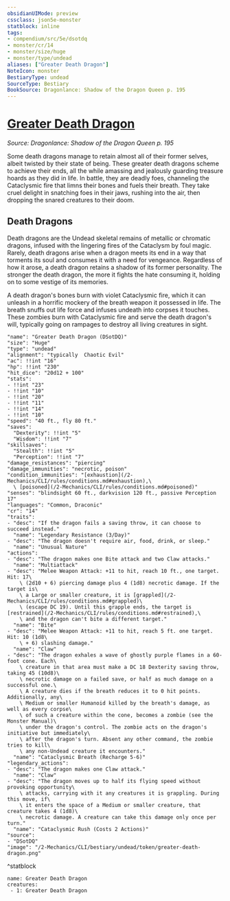 ```yaml
---
obsidianUIMode: preview
cssclass: json5e-monster
statblock: inline
tags:
- compendium/src/5e/dsotdq
- monster/cr/14
- monster/size/huge
- monster/type/undead
aliases: ["Greater Death Dragon"]
NoteIcon: monster
BestiaryType: undead
SourceType: Bestiary
BookSource: Dragonlance: Shadow of the Dragon Queen p. 195
---
```

# [Greater Death Dragon](2-Mechanics/CLI/bestiary/undead/greater-death-dragon-dsotdq.md)
*Source: Dragonlance: Shadow of the Dragon Queen p. 195*  

Some death dragons manage to retain almost all of their former selves, albeit twisted by their state of being. These greater death dragons scheme to achieve their ends, all the while amassing and jealously guarding treasure hoards as they did in life. In battle, they are deadly foes, channeling the Cataclysmic fire that limns their bones and fuels their breath. They take cruel delight in snatching foes in their jaws, rushing into the air, then dropping the snared creatures to their doom.

## Death Dragons

Death dragons are the Undead skeletal remains of metallic or chromatic dragons, infused with the lingering fires of the Cataclysm by foul magic. Rarely, death dragons arise when a dragon meets its end in a way that torments its soul and consumes it with a need for vengeance. Regardless of how it arose, a death dragon retains a shadow of its former personality. The stronger the death dragon, the more it fights the hate consuming it, holding on to some vestige of its memories.

A death dragon's bones burn with violet Cataclysmic fire, which it can unleash in a horrific mockery of the breath weapon it possessed in life. The breath snuffs out life force and infuses undeath into corpses it touches. These zombies burn with Cataclysmic fire and serve the death dragon's will, typically going on rampages to destroy all living creatures in sight.

```statblock
"name": "Greater Death Dragon (DSotDQ)"
"size": "Huge"
"type": "undead"
"alignment": "typically  Chaotic Evil"
"ac": !!int "16"
"hp": !!int "230"
"hit_dice": "20d12 + 100"
"stats":
- !!int "23"
- !!int "10"
- !!int "20"
- !!int "11"
- !!int "14"
- !!int "10"
"speed": "40 ft., fly 80 ft."
"saves":
  "Dexterity": !!int "5"
  "Wisdom": !!int "7"
"skillsaves":
  "Stealth": !!int "5"
  "Perception": !!int "7"
"damage_resistances": "piercing"
"damage_immunities": "necrotic, poison"
"condition_immunities": "[exhaustion](/2-Mechanics/CLI/rules/conditions.md#exhaustion),\
  \ [poisoned](/2-Mechanics/CLI/rules/conditions.md#poisoned)"
"senses": "blindsight 60 ft., darkvision 120 ft., passive Perception 17"
"languages": "Common, Draconic"
"cr": "14"
"traits":
- "desc": "If the dragon fails a saving throw, it can choose to succeed instead."
  "name": "Legendary Resistance (3/Day)"
- "desc": "The dragon doesn't require air, food, drink, or sleep."
  "name": "Unusual Nature"
"actions":
- "desc": "The dragon makes one Bite attack and two Claw attacks."
  "name": "Multiattack"
- "desc": "Melee Weapon Attack: +11 to hit, reach 10 ft., one target. Hit: 17\
    \ (2d10 + 6) piercing damage plus 4 (1d8) necrotic damage. If the target is\
    \ a Large or smaller creature, it is [grappled](/2-Mechanics/CLI/rules/conditions.md#grappled)\
    \ (escape DC 19). Until this grapple ends, the target is [restrained](/2-Mechanics/CLI/rules/conditions.md#restrained),\
    \ and the dragon can't bite a different target."
  "name": "Bite"
- "desc": "Melee Weapon Attack: +11 to hit, reach 5 ft. one target. Hit: 10 (1d8\
    \ + 6) slashing damage."
  "name": "Claw"
- "desc": "The dragon exhales a wave of ghostly purple flames in a 60-foot cone. Each\
    \ creature in that area must make a DC 18 Dexterity saving throw, taking 45 (10d8)\
    \ necrotic damage on a failed save, or half as much damage on a successful one.\
    \ A creature dies if the breath reduces it to 0 hit points. Additionally, any\
    \ Medium or smaller Humanoid killed by the breath's damage, as well as every corpse\
    \ of such a creature within the cone, becomes a zombie (see the Monster Manual)\
    \ under the dragon's control. The zombie acts on the dragon's initiative but immediately\
    \ after the dragon's turn. Absent any other command, the zombie tries to kill\
    \ any non-Undead creature it encounters."
  "name": "Cataclysmic Breath (Recharge 5-6)"
"legendary_actions":
- "desc": "The dragon makes one Claw attack."
  "name": "Claw"
- "desc": "The dragon moves up to half its flying speed without provoking opportunity\
    \ attacks, carrying with it any creatures it is grappling. During this move, if\
    \ it enters the space of a Medium or smaller creature, that creature takes 4 (1d8)\
    \ necrotic damage. A creature can take this damage only once per turn."
  "name": "Cataclysmic Rush (Costs 2 Actions)"
"source":
- "DSotDQ"
"image": "/2-Mechanics/CLI/bestiary/undead/token/greater-death-dragon.png"
```
^statblock

```encounter-table
name: Greater Death Dragon
creatures:
 - 1: Greater Death Dragon
```
